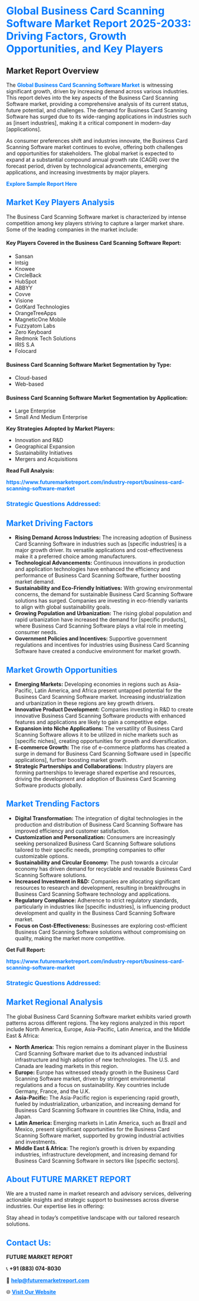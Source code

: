 <h1 style="color: #007BFF;">Global Business Card Scanning Software Market Report 2025-2033: Driving Factors, Growth Opportunities, and Key Players</h1>

<section id="overview">
<h2>Market Report Overview</h2>
<p>The <a href="https://www.futuremarketreport.com/industry-report/business-card-scanning-software-market" style="color: #007BFF; text-decoration: none;"><strong>Global Business Card Scanning Software Market</strong></a> is witnessing significant growth, driven by increasing demand across various industries. This report delves into the key aspects of the Business Card Scanning Software market, providing a comprehensive analysis of its current status, future potential, and challenges. The demand for Business Card Scanning Software has surged due to its wide-ranging applications in industries such as [insert industries], making it a critical component in modern-day [applications].</p>
<p>As consumer preferences shift and industries innovate, the Business Card Scanning Software market continues to evolve, offering both challenges and opportunities for stakeholders. The global market is expected to expand at a substantial compound annual growth rate (CAGR) over the forecast period, driven by technological advancements, emerging applications, and increasing investments by major players.</p>
</section>

<section id="overview">
<p><a href="https://www.futuremarketreport.com/request-sample/reportId=28695" style="color: #007BFF; text-decoration: none;"><strong>Explore Sample Report Here</strong></a></p>
</section>

<section id="key-players">
<h2 style="color: #007BFF;">Market Key Players Analysis</h2>
<p>The Business Card Scanning Software market is characterized by intense competition among key players striving to capture a larger market share. Some of the leading companies in the market include:</p>
<h4>Key Players Covered in the Business Card Scanning Software Report:</h4>
<ul><li>Sansan</li><li>Intsig</li><li>Knowee</li><li>CircleBack</li><li>HubSpot</li><li>ABBYY</li><li>Covve</li><li>Visione</li><li>GotKard Technologies</li><li>OrangeTreeApps</li><li>MagneticOne Mobile</li><li>Fuzzyatom Labs</li><li>Zero Keyboard</li><li>Redmonk Tech Solutions</li><li>IRIS S.A</li><li>Folocard</li></ul>
<h4>Business Card Scanning Software Market Segmentation by Type:</h4>
<ul><li>Cloud-based</li><li>Web-based</li></ul>

<h4>Business Card Scanning Software Market Segmentation by Application:</h4>
<ul><li>Large Enterprise</li><li>Small And Medium Enterprise</li></ul>
<p><strong>Key Strategies Adopted by Market Players:</strong></p>
<ul>
<li>Innovation and R&D</li>
<li>Geographical Expansion</li>
<li>Sustainability Initiatives</li>
<li>Mergers and Acquisitions</li>
</ul>
</section>

<section>
<p><strong>Read Full Analysis: </strong></p><a href="https://www.futuremarketreport.com/industry-report/business-card-scanning-software-market" style="color: #007BFF; text-decoration: none;"><strong>https://www.futuremarketreport.com/industry-report/business-card-scanning-software-market</strong></a>
<h3 style="color: #007BFF;">Strategic Questions Addressed:</h3>
</section>

<section id="driving-factors">
<h2 style="color: #007BFF;">Market Driving Factors</h2>
<ul>
<li><strong>Rising Demand Across Industries:</strong> The increasing adoption of Business Card Scanning Software in industries such as [specific industries] is a major growth driver. Its versatile applications and cost-effectiveness make it a preferred choice among manufacturers.</li>
<li><strong>Technological Advancements:</strong> Continuous innovations in production and application technologies have enhanced the efficiency and performance of Business Card Scanning Software, further boosting market demand.</li>
<li><strong>Sustainability and Eco-Friendly Initiatives:</strong> With growing environmental concerns, the demand for sustainable Business Card Scanning Software solutions has surged. Companies are investing in eco-friendly variants to align with global sustainability goals.</li>
<li><strong>Growing Population and Urbanization:</strong> The rising global population and rapid urbanization have increased the demand for [specific products], where Business Card Scanning Software plays a vital role in meeting consumer needs.</li>
<li><strong>Government Policies and Incentives:</strong> Supportive government regulations and incentives for industries using Business Card Scanning Software have created a conducive environment for market growth.</li>
</ul>
</section>

<section id="growth-opportunities">
<h2 style="color: #007BFF;">Market Growth Opportunities</h2>
<ul>
<li><strong>Emerging Markets:</strong> Developing economies in regions such as Asia-Pacific, Latin America, and Africa present untapped potential for the Business Card Scanning Software market. Increasing industrialization and urbanization in these regions are key growth drivers.</li>
<li><strong>Innovative Product Development:</strong> Companies investing in R&D to create innovative Business Card Scanning Software products with enhanced features and applications are likely to gain a competitive edge.</li>
<li><strong>Expansion into Niche Applications:</strong> The versatility of Business Card Scanning Software allows it to be utilized in niche markets such as [specific niches], creating opportunities for growth and diversification.</li>
<li><strong>E-commerce Growth:</strong> The rise of e-commerce platforms has created a surge in demand for Business Card Scanning Software used in [specific applications], further boosting market growth.</li>
<li><strong>Strategic Partnerships and Collaborations:</strong> Industry players are forming partnerships to leverage shared expertise and resources, driving the development and adoption of Business Card Scanning Software products globally.</li>
</ul>
</section>

<section id="trending-factors">
<h2 style="color: #007BFF;">Market Trending Factors</h2>
<ul>
<li><strong>Digital Transformation:</strong> The integration of digital technologies in the production and distribution of Business Card Scanning Software has improved efficiency and customer satisfaction.</li>
<li><strong>Customization and Personalization:</strong> Consumers are increasingly seeking personalized Business Card Scanning Software solutions tailored to their specific needs, prompting companies to offer customizable options.</li>
<li><strong>Sustainability and Circular Economy:</strong> The push towards a circular economy has driven demand for recyclable and reusable Business Card Scanning Software solutions.</li>
<li><strong>Increased Investment in R&D:</strong> Companies are allocating significant resources to research and development, resulting in breakthroughs in Business Card Scanning Software technology and applications.</li>
<li><strong>Regulatory Compliance:</strong> Adherence to strict regulatory standards, particularly in industries like [specific industries], is influencing product development and quality in the Business Card Scanning Software market.</li>
<li><strong>Focus on Cost-Effectiveness:</strong> Businesses are exploring cost-efficient Business Card Scanning Software solutions without compromising on quality, making the market more competitive.</li>
</ul>
</section>

<section>
<p><strong>Get Full Report: </strong></p><a href="https://www.futuremarketreport.com/industry-report/business-card-scanning-software-market" style="color: #007BFF; text-decoration: none;"><strong>https://www.futuremarketreport.com/industry-report/business-card-scanning-software-market</strong></a>
<h3 style="color: #007BFF;">Strategic Questions Addressed:</h3>
</section>


<section id="regional-analysis">
<h2 style="color: #007BFF;">Market Regional Analysis</h2>
<p>The global Business Card Scanning Software market exhibits varied growth patterns across different regions. The key regions analyzed in this report include North America, Europe, Asia-Pacific, Latin America, and the Middle East & Africa:</p>
<ul>
<li><strong>North America:</strong> This region remains a dominant player in the Business Card Scanning Software market due to its advanced industrial infrastructure and high adoption of new technologies. The U.S. and Canada are leading markets in this region.</li>
<li><strong>Europe:</strong> Europe has witnessed steady growth in the Business Card Scanning Software market, driven by stringent environmental regulations and a focus on sustainability. Key countries include Germany, France, and the U.K.</li>
<li><strong>Asia-Pacific:</strong> The Asia-Pacific region is experiencing rapid growth, fueled by industrialization, urbanization, and increasing demand for Business Card Scanning Software in countries like China, India, and Japan.</li>
<li><strong>Latin America:</strong> Emerging markets in Latin America, such as Brazil and Mexico, present significant opportunities for the Business Card Scanning Software market, supported by growing industrial activities and investments.</li>
<li><strong>Middle East & Africa:</strong> The region’s growth is driven by expanding industries, infrastructure development, and increasing demand for Business Card Scanning Software in sectors like [specific sectors].</li>
</ul>
</section>

<footer>
<h2 style="color: #007BFF;">About FUTURE MARKET REPORT</h2>
<p>We are a trusted name in market research and advisory services, delivering actionable insights and strategic support to businesses across diverse industries. Our expertise lies in offering:</p>

<p>Stay ahead in today’s competitive landscape with our tailored research solutions.</p>

<h2 style="color: #007BFF;">Contact Us:</h2>
<p><strong>FUTURE MARKET REPORT</strong></p>
<p>📞 <strong>+91 (883) 074-8030</strong></p>
<p>📧 <strong><a href="mailto:help@futuremarketreport.com" style="color: #007BFF;">help@futuremarketreport.com</a></strong></p>
<p>🌐 <strong><a href="https://www.futuremarketreport.com/" style="color: #007BFF;">Visit Our Website</a></strong></p>
</footer>